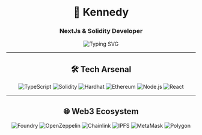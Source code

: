 <div align="center">

# 🚀 Kennedy
### NextJs & Solidity Developer

<img src="https://readme-typing-svg.herokuapp.com?font=Fira+Code&pause=1000&color=2E9EF7&center=true&vCenter=true&width=435&lines=Smart+Contract+Developer;TypeScript+Enthusiast;Hardhat+Expert;Building+the+Future+of+Web3" alt="Typing SVG" />

</div>

---

<div align="center">

## 🛠️ Tech Arsenal

![TypeScript](https://img.shields.io/badge/TypeScript-007ACC?style=for-the-badge&logo=typescript&logoColor=white)
![Solidity](https://img.shields.io/badge/Solidity-363636?style=for-the-badge&logo=solidity&logoColor=white)
![Hardhat](https://img.shields.io/badge/Hardhat-FFF100?style=for-the-badge&logo=hardhat&logoColor=black)
![Ethereum](https://img.shields.io/badge/Ethereum-3C3C3D?style=for-the-badge&logo=ethereum&logoColor=white)
![Node.js](https://img.shields.io/badge/Node.js-43853D?style=for-the-badge&logo=node.js&logoColor=white)
![React](https://img.shields.io/badge/React-20232A?style=for-the-badge&logo=react&logoColor=61DAFB)

</div>

---

<!-- Removed all GitHub stats sections and enhanced Web3 focus -->

<div align="center">

## 🌐 Web3 Ecosystem

![Foundry](https://img.shields.io/badge/Foundry-000000?style=for-the-badge&logo=ethereum&logoColor=white)
![OpenZeppelin](https://img.shields.io/badge/OpenZeppelin-4E5EE4?style=for-the-badge&logo=openzeppelin&logoColor=white)
![Chainlink](https://img.shields.io/badge/Chainlink-375BD2?style=for-the-badge&logo=chainlink&logoColor=white)
![IPFS](https://img.shields.io/badge/IPFS-65C2CB?style=for-the-badge&logo=ipfs&logoColor=white)
![MetaMask](https://img.shields.io/badge/MetaMask-F6851B?style=for-the-badge&logo=metamask&logoColor=white)
![Polygon](https://img.shields.io/badge/Polygon-8247E5?style=for-the-badge&logo=polygon&logoColor=white)

</div>




